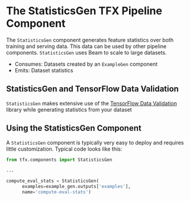 # The StatisticsGen TFX Pipeline Component

The `StatisticsGen` component generates feature statistics
over both training and serving data. This data can be used by other pipeline
components.
`StatisticsGen` uses Beam to scale to large datasets.

* Consumes: Datasets created by an `ExampleGen` component
* Emits: Dataset statistics

## StatisticsGen and TensorFlow Data Validation

`StatisticsGen` makes extensive use of the [TensorFlow Data Validation](tfdv.md) library while 
generating statistics from your dataset

## Using the StatisticsGen Component

A `StatisticsGen` component is typically very easy to deploy and
requires little
customization. Typical code looks like this:

```python
from tfx.components import StatisticsGen

...

compute_eval_stats = StatisticsGen(
      examples=example_gen.outputs['examples'],
      name='compute-eval-stats')
```
